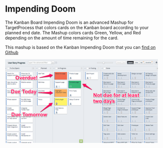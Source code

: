 Impending Doom
==============

The Kanban Board Impending Doom is an advanced Mashup for TargetProcess that colors cards on the Kanban board according 
to your planned end date. The Mashup colors cards Green, Yellow, and Red depending on the amount 
of time remaining for the card.

This mashup is based on the Kanban Impending Doom that you can 
[find on Github](https://github.com/TargetProcess/MashupsLibrary/tree/master/Kanban%20Board%20Impending%20Doom)

![Impending Doom](impending_doom.png)
